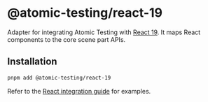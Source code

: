 # @atomic-testing/react-19

Adapter for integrating Atomic Testing with [React 19](https://react.dev).
It maps React components to the core scene part APIs.

## Installation

```bash
pnpm add @atomic-testing/react-19
```

Refer to the [React integration guide](https://atomic-testing.dev/) for examples.
